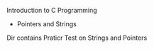 Introduction to C Programming
* Pointers and Strings

Dir contains Praticr Test on Strings and Pointers
